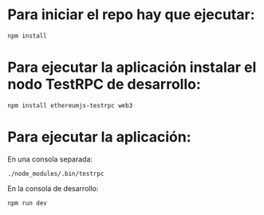 # Para iniciar el repo hay que ejecutar:

```
npm install
```

# Para ejecutar la aplicación instalar el nodo TestRPC de desarrollo:

```
npm install ethereumjs-testrpc web3
```

# Para ejecutar la aplicación:

En una consola separada:
```
./node_modules/.bin/testrpc
```

En la consola de desarrollo:
```
npm run dev
```

